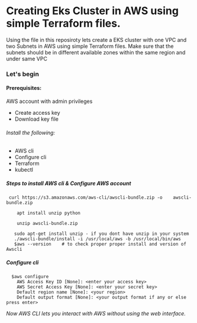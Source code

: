 <h1>Creating Eks Cluster in AWS using simple Terraform files.</h1>

Using the file in this reposiroty lets create a EKS cluster with one VPC and two Subnets in AWS using simple Terraform files.
Make sure that the subnets should be in different available zones within the same region and under same VPC

<h3> Let's begin </h3>
<h4>Prerequisites:</h4>
   AWS account with admin privileges<br>
   <ul>
  <li> Create access key</li>
  <li>Download key file</li>
  </ul>  
  <h6> Install the following:</h6>
 <ul>
       <li> AWS cli</li>
       <li>Configure cli</li>
       <li>Terraform </li>
       <li>kubectl </li>
   </ul>
       
  <h5>Steps to install AWS cli & Configure AWS account</h5>
    
     curl https://s3.amazonaws.com/aws-cli/awscli-bundle.zip -o    awscli-bundle.zip
   
        apt install unzip python
  
        unzip awscli-bundle.zip

       sudo apt-get install unzip - if you dont have unzip in your system
       ./awscli-bundle/install -i /usr/local/aws -b /usr/local/bin/aws
       $aws --version    # to check proper proper install and version of Awscli
<h5>Configure cli</h5>
    
      $aws configure
        AWS Access Key ID [None]: <enter your access key>
        AWS Secret Access Key [None]: <enter your secret key>
        Default region name [None]: <your region>
        Default output format [None]: <your output format if any or else press enter>
  <i>Now AWS CLI lets you interact with AWS without using the web interface.</i>

        

   
    


